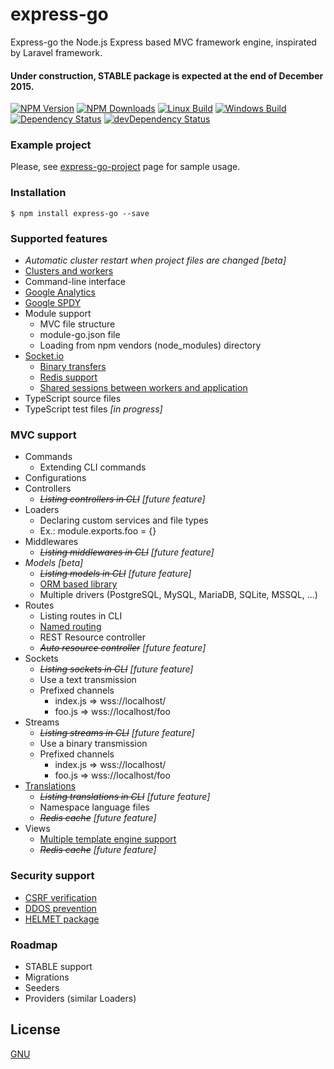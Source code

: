 # express-go #
Express-go the Node.js Express based MVC framework engine, inspirated by Laravel framework.

#### Under construction, STABLE package is expected at the end of December 2015. ####

[![NPM Version][npm-image]][npm-url]
[![NPM Downloads][downloads-image]][downloads-url]
[![Linux Build][travis-image]][travis-url]
[![Windows Build][appveyor-image]][appveyor-url]
[![Dependency Status][deps-image]][deps-url]
[![devDependency Status][devs-image]][devs-url]

### Example project ###
Please, see [express-go-project](https://github.com/express-go/express-go-project/) page for sample usage.

### Installation ###
```
$ npm install express-go --save
```

### Supported features ###
* *Automatic cluster restart when project files are changed [beta]*
* [Clusters and workers](https://nodejs.org/api/cluster.html)
* Command-line interface
* [Google Analytics](https://www.npmjs.com/package/nodalytics)
* [Google SPDY](https://www.npmjs.com/package/spdy)
* Module support
    * MVC file structure
    * module-go.json file
    * Loading from npm vendors (node_modules) directory
* [Socket.io](https://www.npmjs.com/package/socket.io)
    * [Binary transfers](https://www.npmjs.com/package/socket.io-stream)
    * [Redis support](https://www.npmjs.com/package/socket.io-redis)
    * [Shared sessions between workers and application](https://www.npmjs.com/package/socket.io.session)
* TypeScript source files
* TypeScript test files *[in progress]*

### MVC support ###
* Commands
    * Extending CLI commands
* Configurations
* Controllers
    * *~~Listing controllers in CLI~~ [future feature]*
* Loaders
    * Declaring custom services and file types
    * Ex.: module.exports.foo = {}
* Middlewares
    * *~~Listing middlewares in CLI~~ [future feature]*
* *Models [beta]*
    * *~~Listing models in CLI~~ [future feature]*
    * [ORM based library](https://www.npmjs.com/package/sequelize)
    * Multiple drivers (PostgreSQL, MySQL, MariaDB, SQLite, MSSQL, ...)
* Routes
    * Listing routes in CLI
    * [Named routing](https://www.npmjs.com/package/named-routes)
    * REST Resource controller
    * *~~Auto resource controller~~ [future feature]*
* Sockets
    * *~~Listing sockets in CLI~~ [future feature]*
    * Use a text transmission
    * Prefixed channels
        * index.js => wss://localhost/
        * foo.js   => wss://localhost/foo
* Streams
    * *~~Listing streams in CLI~~ [future feature]*
    * Use a binary transmission
    * Prefixed channels
        * index.js => wss://localhost/
        * foo.js   => wss://localhost/foo
* [Translations](https://www.npmjs.com/package/i18next)
    * *~~Listing translations in CLI~~ [future feature]*
    * Namespace language files
    * *~~Redis cache~~ [future feature]*
* Views
    * [Multiple template engine support](https://www.npmjs.com/package/consolidate)
    * *~~Redis cache~~ [future feature]*

### Security support ###
* [CSRF verification](https://www.npmjs.com/package/csurf)
* [DDOS prevention](https://www.npmjs.com/package/ddos)
* [HELMET package](https://www.npmjs.com/package/helmet)

### Roadmap ###
* STABLE support
* Migrations
* Seeders
* Providers (similar Loaders)

## License

  [GNU](LICENSE)

[npm-image]: https://img.shields.io/npm/v/express-go.svg
[npm-url]: https://npmjs.org/package/express-go
[downloads-image]: https://img.shields.io/npm/dm/express-go.svg
[downloads-url]: https://npmjs.org/package/express-go
[travis-image]: https://img.shields.io/travis/express-go/express-go/master.svg?label=linux
[travis-url]: https://travis-ci.org/express-go/express-go
[appveyor-image]: https://img.shields.io/appveyor/ci/sipimokus/express-go/master.svg?label=windows
[appveyor-url]: https://ci.appveyor.com/project/sipimokus/express-go
[deps-image]: https://img.shields.io/david/express-go/express-go.svg?label=deps
[deps-url]: https://david-dm.org/express-go/express-go
[devs-image]: https://img.shields.io/david/dev/express-go/express-go.svg?label=devDeps
[devs-url]: https://david-dm.org/express-go/express-go#info=devDependencies